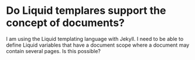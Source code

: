 
# Do Liquid templares support the concept of documents?

I am using the Liquid templating language with Jekyll. I need to be able to define Liquid variables that have a document scope where a document may contain several pages. Is this possible?

        